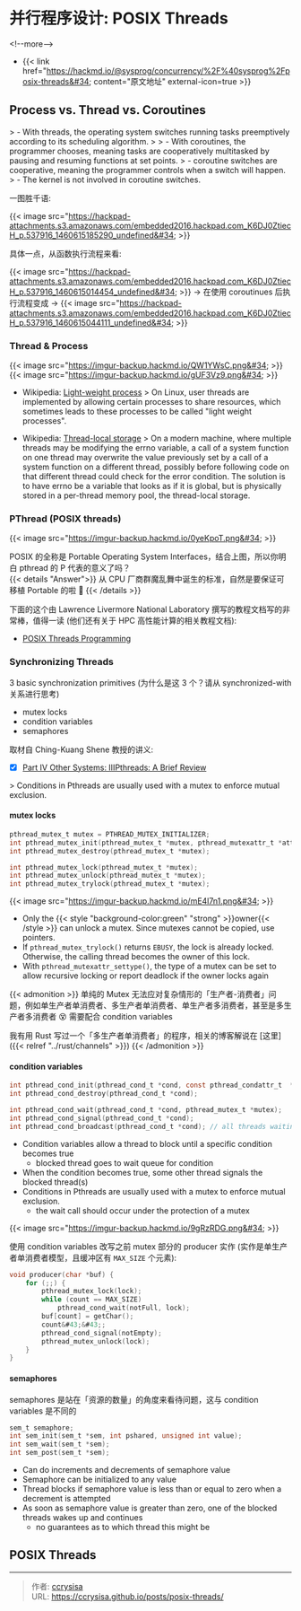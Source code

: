 # 并行程序设计: POSIX Threads


&lt;!--more--&gt;

- {{&lt; link href=&#34;https://hackmd.io/@sysprog/concurrency/%2F%40sysprog%2Fposix-threads&#34; content=&#34;原文地址&#34; external-icon=true &gt;}}

## Process vs. Thread vs. Coroutines

&gt; - With threads, the operating system switches running tasks preemptively according to its scheduling algorithm.
&gt; 
&gt; - With coroutines, the programmer chooses, meaning tasks are cooperatively multitasked by pausing and resuming functions at set points.
&gt;   - coroutine switches are cooperative, meaning the programmer controls when a switch will happen.
&gt;   - The kernel is not involved in coroutine switches.

一图胜千语:

{{&lt; image src=&#34;https://hackpad-attachments.s3.amazonaws.com/embedded2016.hackpad.com_K6DJ0ZtiecH_p.537916_1460615185290_undefined&#34; &gt;}}

具体一点，从函数执行流程来看:

{{&lt; image src=&#34;https://hackpad-attachments.s3.amazonaws.com/embedded2016.hackpad.com_K6DJ0ZtiecH_p.537916_1460615014454_undefined&#34; &gt;}}
$\rightarrow$ 在使用 coroutinues 后执行流程变成 $\rightarrow$
{{&lt; image src=&#34;https://hackpad-attachments.s3.amazonaws.com/embedded2016.hackpad.com_K6DJ0ZtiecH_p.537916_1460615044111_undefined&#34; &gt;}}

### Thread &amp; Process

{{&lt; image src=&#34;https://imgur-backup.hackmd.io/QW1YWsC.png&#34; &gt;}}
{{&lt; image src=&#34;https://imgur-backup.hackmd.io/gUF3Vz9.png&#34; &gt;}}

- Wikipedia: [Light-weight process](https://en.wikipedia.org/wiki/Light-weight_process)
&gt; On Linux, user threads are implemented by allowing certain processes to share resources, which sometimes leads to these processes to be called &#34;light weight processes&#34;.

- Wikipedia: [Thread-local storage](https://en.wikipedia.org/wiki/Thread-local_storage)
&gt; On a modern machine, where multiple threads may be modifying the errno variable, a call of a system function on one thread may overwrite the value previously set by a call of a system function on a different thread, possibly before following code on that different thread could check for the error condition. The solution is to have errno be a variable that looks as if it is global, but is physically stored in a per-thread memory pool, the thread-local storage.

### PThread (POSIX threads)

{{&lt; image src=&#34;https://imgur-backup.hackmd.io/0yeKpoT.png&#34; &gt;}}

POSIX 的全称是 Portable Operating System Interfaces，结合上图，所以你明白 pthread 的 P 代表的意义了吗？   
{{&lt; details &#34;Answer&#34;&gt;}}
从 CPU 厂商群魔乱舞中诞生的标准，自然是要保证可移植 Portable 的啦 :rofl:
{{&lt; /details &gt;}}

下面的这个由 Lawrence Livermore National Laboratory 撰写的教程文档写的非常棒，值得一读 (他们还有关于 HPC 高性能计算的相关教程文档):
- [POSIX Threads Programming](https://hpc-tutorials.llnl.gov/posix/)

### Synchronizing Threads

3 basic synchronization primitives (为什么是这 3 个？请从 synchronized-with 关系进行思考)

- mutex locks
- condition variables
- semaphores

取材自 Ching-Kuang Shene 教授的讲义:

- [x] [Part IV Other Systems: IIIPthreads: A Brief Review](http://pages.mtu.edu/~shene/FORUM/Taiwan-Forum/ComputerScience/004-Concurrency/WWW/SLIDES/15-Pthreads.pdf)

&gt; Conditions in Pthreads are usually used with a mutex to enforce mutual exclusion.

#### mutex locks

```c
pthread_mutex_t mutex = PTHREAD_MUTEX_INITIALIZER;
int pthread_mutex_init(pthread_mutex_t *mutex, pthread_mutexattr_t *attr);
int pthread_mutex_destroy(pthread_mutex_t *mutex);

int pthread_mutex_lock(pthread_mutex_t *mutex);
int pthread_mutex_unlock(pthread_mutex_t *mutex);
int pthread_mutex_trylock(pthread_mutex_t *mutex);
```

{{&lt; image src=&#34;https://imgur-backup.hackmd.io/mE4l7n1.png&#34; &gt;}}

- Only the {{&lt; style &#34;background-color:green&#34; &#34;strong&#34; &gt;}}owner{{&lt; /style &gt;}} can unlock a mutex. Since mutexes cannot be copied, use pointers.
- If `pthread_mutex_trylock()` returns `EBUSY`, the lock is already locked. Otherwise, the calling thread becomes the owner of this lock.
- With `pthread_mutexattr_settype()`, the type of a mutex can be set to allow recursive locking or report deadlock if the owner locks again

{{&lt; admonition &gt;}}
单纯的 Mutex 无法应对复杂情形的「生产者-消费者」问题，例如单生产者单消费者、多生产者单消费者、单生产者多消费者，甚至是多生产者多消费者 :dizzy_face: 需要配合 condition variables

我有用 Rust 写过一个「多生产者单消费者」的程序，相关的博客解说在 [这里]({{&lt; relref &#34;../rust/channels&#34; &gt;}})
{{&lt; /admonition &gt;}}

#### condition variables

```c
int pthread_cond_init(pthread_cond_t *cond, const pthread_condattr_t  *attr);
int pthread_cond_destroy(pthread_cond_t *cond);

int pthread_cond_wait(pthread_cond_t *cond, pthread_mutex_t *mutex);
int pthread_cond_signal(pthread_cond_t *cond);
int pthread_cond_broadcast(pthread_cond_t *cond); // all threads waiting on a condition need to be woken up
```

- Condition variables allow a thread to block until a specific condition becomes true
  - blocked thread goes to wait queue for condition
- When the condition becomes true, some other thread signals the blocked thread(s)
- Conditions in Pthreads are usually used with a mutex to enforce mutual exclusion.
  - the wait call should occur under the protection of a mutex

{{&lt; image src=&#34;https://imgur-backup.hackmd.io/9gRzRDG.png&#34; &gt;}}

使用 condition variables 改写之前 mutex 部分的 producer 实作 (实作是单生产者单消费者模型，且缓冲区有 `MAX_SIZE` 个元素):

```c
void producer(char *buf) {
    for (;;) {
        pthread_mutex_lock(lock);
        while (count == MAX_SIZE)
            pthread_cond_wait(notFull, lock);
        buf[count] = getChar();
        count&#43;&#43;;
        pthread_cond_signal(notEmpty);
        pthread_mutex_unlock(lock);
    }
}
```

#### semaphores

semaphores 是站在「资源的数量」的角度来看待问题，这与 condition variables 是不同的

```c
sem_t semaphore;
int sem_init(sem_t *sem, int pshared, unsigned int value);
int sem_wait(sem_t *sem);
int sem_post(sem_t *sem);
```

- Can do increments and decrements of semaphore value
- Semaphore can be initialized to any value
- Thread blocks if semaphore value is less than or equal to zero when a decrement is attempted
- As soon as semaphore value is greater than zero, one of the blocked threads wakes up and continues
  - no guarantees as to which thread this might be

## POSIX Threads



---

> 作者: [ccrysisa](https://github.com/ccrysisa)  
> URL: https://ccrysisa.github.io/posts/posix-threads/  

